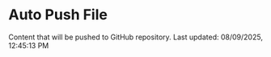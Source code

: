 # Auto Push File

Content that will be pushed to GitHub repository.
Last updated: 08/09/2025, 12:45:13 PM